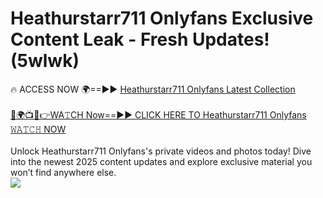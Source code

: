 # Heathurstarr711 Onlyfans Exclusive Content Leak - Fresh Updates! (5wlwk)

🔥 ACCESS NOW 🌍==►► <a href="https://tinyurl.com/kvy9nzfs" rel="nofollow">Heathurstarr711 Onlyfans Latest Collection</a>
<br><br>
[🔴🌍📺📱👉WA𝚃CH Now==►► CLICK HERE TO Heathurstarr711 Onlyfans 𝚆𝙰𝚃𝙲𝙷 NOW](https://tinyurl.com/kvy9nzfs)
<br><br>
Unlock Heathurstarr711 Onlyfans's private videos and photos today! Dive into the newest 2025 content updates and explore exclusive material you won’t find anywhere else.
<br>
<a href="https://tinyurl.com/kvy9nzfs" rel="nofollow" data-target="animated-image.originalLink"><img src="https://camo.githubusercontent.com/8a4f000d20f83aca3bf7ec5f350d767afa0574a8a352519fd8cfa583a6f93a33/68747470733a2f2f692e696d6775722e636f6d2f644a486b345a712e676966" data-canonical-src="https://i.imgur.com/dJHk4Zq.gif" style="max-width: 100%; display: inline-block;" data-target="animated-image.originalImage"></a>
<br>
